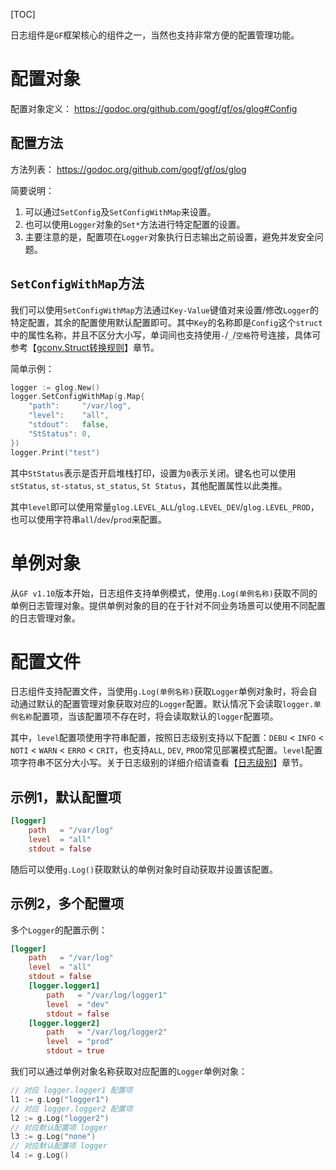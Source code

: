 [TOC]


日志组件是`GF`框架核心的组件之一，当然也支持非常方便的配置管理功能。


# 配置对象

配置对象定义：
https://godoc.org/github.com/gogf/gf/os/glog#Config



## 配置方法
方法列表： https://godoc.org/github.com/gogf/gf/os/glog

简要说明：
1. 可以通过`SetConfig`及`SetConfigWithMap`来设置。
1. 也可以使用`Logger`对象的`Set*`方法进行特定配置的设置。
1. 主要注意的是，配置项在`Logger`对象执行日志输出之前设置，避免并发安全问题。

## `SetConfigWithMap`方法

我们可以使用`SetConfigWithMap`方法通过`Key-Value`键值对来设置/修改`Logger`的特定配置，其余的配置使用默认配置即可。其中`Key`的名称即是`Config`这个`struct`中的属性名称，并且不区分大小写，单词间也支持使用`-`/`_`/`空格`符号连接，具体可参考【[gconv.Struct转换规则](util/gconv/struct.md)】章节。

简单示例：
```go
logger := glog.New()
logger.SetConfigWithMap(g.Map{
    "path":     "/var/log",
    "level":    "all",
    "stdout":   false,
    "StStatus": 0,
})
logger.Print("test")
```
其中`StStatus`表示是否开启堆栈打印，设置为`0`表示关闭。键名也可以使用`stStatus`, `st-status`, `st_status`, `St Status`，其他配置属性以此类推。

其中`level`即可以使用常量`glog.LEVEL_ALL`/`glog.LEVEL_DEV`/`glog.LEVEL_PROD`，也可以使用字符串`all`/`dev`/`prod`来配置。

# 单例对象

从`GF v1.10`版本开始，日志组件支持单例模式，使用`g.Log(单例名称)`获取不同的单例日志管理对象。提供单例对象的目的在于针对不同业务场景可以使用不同配置的日志管理对象。


# 配置文件

日志组件支持配置文件，当使用`g.Log(单例名称)`获取`Logger`单例对象时，将会自动通过默认的配置管理对象获取对应的`Logger`配置。默认情况下会读取`logger.单例名称`配置项，当该配置项不存在时，将会读取默认的`logger`配置项。

其中，`level`配置项使用字符串配置，按照日志级别支持以下配置：`DEBU` < `INFO` < `NOTI` < `WARN` < `ERRO` < `CRIT`，也支持`ALL`, `DEV`, `PROD`常见部署模式配置。`level`配置项字符串不区分大小写。关于日志级别的详细介绍请查看【[日志级别](os/glog/level.md)】章节。

## 示例1，默认配置项
```toml
[logger]
    path   = "/var/log"
    level  = "all"
    stdout = false
```
随后可以使用`g.Log()`获取默认的单例对象时自动获取并设置该配置。

## 示例2，多个配置项
多个`Logger`的配置示例：
```toml
[logger]
    path   = "/var/log"
    level  = "all"
    stdout = false
    [logger.logger1]
        path   = "/var/log/logger1"
        level  = "dev"
        stdout = false
    [logger.logger2]
        path   = "/var/log/logger2"
        level  = "prod"
        stdout = true
```
我们可以通过单例对象名称获取对应配置的`Logger`单例对象：
```go
// 对应 logger.logger1 配置项
l1 := g.Log("logger1")
// 对应 logger.logger2 配置项
l2 := g.Log("logger2")
// 对应默认配置项 logger
l3 := g.Log("none")
// 对应默认配置项 logger
l4 := g.Log()
```


